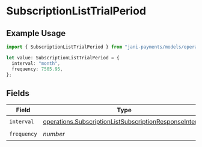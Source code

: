 # SubscriptionListTrialPeriod

## Example Usage

```typescript
import { SubscriptionListTrialPeriod } from "jani-payments/models/operations";

let value: SubscriptionListTrialPeriod = {
  interval: "month",
  frequency: 7505.95,
};
```

## Fields

| Field                                                                                                                              | Type                                                                                                                               | Required                                                                                                                           | Description                                                                                                                        |
| ---------------------------------------------------------------------------------------------------------------------------------- | ---------------------------------------------------------------------------------------------------------------------------------- | ---------------------------------------------------------------------------------------------------------------------------------- | ---------------------------------------------------------------------------------------------------------------------------------- |
| `interval`                                                                                                                         | [operations.SubscriptionListSubscriptionResponseInterval](../../models/operations/subscriptionlistsubscriptionresponseinterval.md) | :heavy_check_mark:                                                                                                                 | N/A                                                                                                                                |
| `frequency`                                                                                                                        | *number*                                                                                                                           | :heavy_check_mark:                                                                                                                 | N/A                                                                                                                                |